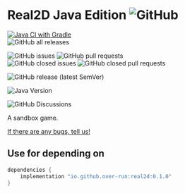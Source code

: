 # Real2D Java Edition ![GitHub](https://img.shields.io/github/license/Over-run/Real2D-JE)

[![Java CI with Gradle](https://github.com/Over-Run/Real2D-JE/actions/workflows/gradle.yml/badge.svg?event=push)](https://github.com/Over-Run/Real2D-JE/actions/workflows/gradle.yml)  
![GitHub all releases](https://img.shields.io/github/downloads/Over-Run/Real2D-JE/total)

![GitHub issues](https://img.shields.io/github/issues/Over-Run/Real2D-JE)
![GitHub pull requests](https://img.shields.io/github/issues-pr/Over-Run/Real2D-JE)  
![GitHub closed issues](https://img.shields.io/github/issues-closed/Over-Run/Real2D-JE)
![GitHub closed pull requests](https://img.shields.io/github/issues-pr-closed/Over-Run/Real2D-JE)

![GitHub release (latest SemVer)](https://img.shields.io/github/v/release/Over-Run/Real2D-JE)

![Java Version](https://img.shields.io/badge/Java%20Version-11-red)

![GitHub Discussions](https://img.shields.io/github/discussions/Over-Run/Real2D-JE)

A sandbox game.

[If there are any bugs, tell us!](https://github.com/Over-Run/Real2D-JE/issues/new)

## Use for depending on

```groovy
dependencies {
    implementation "io.github.over-run:real2d:0.1.0"
}
```
